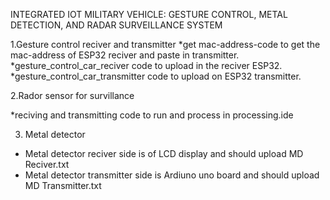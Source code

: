 INTEGRATED IOT MILITARY VEHICLE: GESTURE CONTROL, METAL DETECTION, AND RADAR SURVEILLANCE SYSTEM

1.Gesture control reciver and transmitter
*get mac-address-code to get the mac-address of ESP32 reciver and paste in transmitter.
*gesture_control_car_reciver code to upload in the reciver ESP32.
*gesture_control_car_transmitter code to upload on ESP32 transmitter.

2.Rador sensor for survillance

*reciving and transmitting code to run and process in processing.ide

3. Metal detector
 * Metal detector reciver side is of LCD display and should upload MD Reciver.txt
 * Metal detector transmitter side is Ardiuno uno board and should upload MD Transmitter.txt
